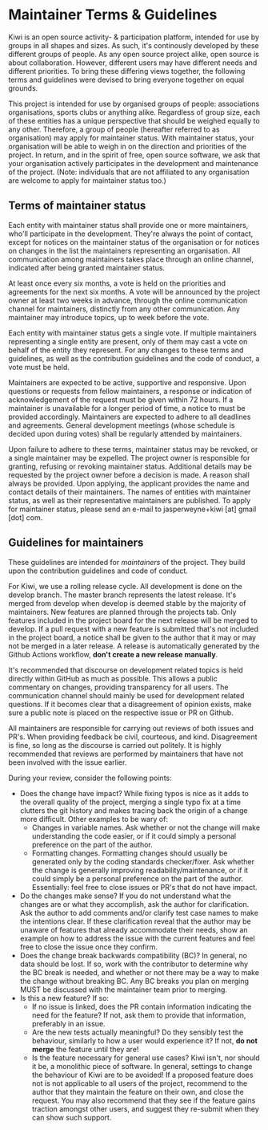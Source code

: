 # Maintainer Terms & Guidelines

Kiwi is an open source activity- & participation platform, intended for use by
groups in all shapes and sizes. As such, it's continously developed by these 
different groups of people. As any open source project alike, open source is
about collaboration. However, different users may have different needs and
different priorities. To bring these differing views together, the following
terms and guidelines were devised to bring everyone together on equal grounds.

This project is intended for use by organised groups of people: associations
organisations, sports clubs or anything alike. Regardless of group size, each
of these entities has a unique perspective that should be weighed equally to 
any other. Therefore, a group of people (hereafter referred to as organisation) 
may apply for maintainer status. With maintainer status, your organisation will
be able to weigh in on the direction and priorities of the project. In return, 
and in the spirit of free, open source software, we ask that your organisation 
actively participates in the development and maintenance of the project. (Note: 
individuals that are not affiliated to any organisation are welcome to apply 
for maintainer status too.)

## Terms of maintainer status
Each entity with maintainer status shall provide one or more maintainers, who'll
participate in the development. They're always the point of contact, except for
notices on the maintainer status of the organisation or for notices on changes
in the list the maintainers representing an organisation. All communication
among maintainers takes place through an online channel, indicated after being
granted maintainer status.

At least once every six months, a vote is held on the priorities and agreements
for the next six months. A vote will be announced by the project owner at least
two weeks in advance, through the online communication channel for maintainers,
distinctly from any other communication. Any maintainer may introduce topics, up
to week before the vote.

Each entity with maintainer status gets a single vote. If multiple maintainers
representing a single entity are present, only of them may cast a vote on behalf
of the entity they represent. For any changes to these terms and guidelines, as
well as the contribution guidelines and the code of conduct, a vote must be held.

Maintainers are expected to be active, supportive and responsive. Upon questions
or requests from fellow maintainers, a response or indication of acknowledgement
of the request must be given within 72 hours. If a maintainer is unavailable for
a longer period of time, a notice to must be provided accordingly. Maintainers
are expected to adhere to all deadlines and agreements. General development
meetings (whose schedule is decided upon during votes) shall be regularly
attended by maintainers.

Upon failure to adhere to these terms, maintainer status may be revoked, or a
single maintainer may be expelled. The project owner is responsible for granting,
refusing or revoking maintainer status. Additional details may be requested by
the project owner before a decision is made. A reason shall always be provided.
Upon applying, the applicant provides the name and contact details of their
maintainers. The names of entities with maintainer status, as well as their
representative maintainers are published. To apply for maintainer status, please
send an e-mail to jasperweyne+kiwi \[at\] gmail \[dot\] com.

## Guidelines for maintainers
These guidelines are intended for _maintainers_ of the project. They build upon
the contribution guidelines and code of conduct.

For Kiwi, we use a rolling release cycle. All development is done on the develop
branch. The master branch represents the latest release. It's merged from
develop when develop is deemed stable by the majority of maintainers. New
features are planned through the projects tab. Only features included in the
project board for the next release will be merged to develop. If a pull request
with a new feature is submitted that's not included in the project board, a
notice shall be given to the author that it may or may not be merged in a later
release. A release is automatically generated by the Github Actions workflow,
**don't create a new release manually**.

It's recommended that discourse on development related topics is held directly
within GitHub as much as possible. This allows a public commentary on changes,
providing transparency for all users. The communication channel should mainly be
used for development related questions. If it becomes clear that a disagreement
of opinion exists, make sure a public note is placed on the respective issue or
PR on Github.

All maintainers are responsible for carrying out reviews of both issues and PR's.
When providing feedback be civil, courteous, and kind. Disagreement is fine, so
long as the discourse is carried out politely. It is highly recommended that
reviews are performed by maintainers that have not been involved with the issue
earlier.

During your review, consider the following points:

* Does the change have impact? While fixing typos is nice as it adds to the
  overall quality of the project, merging a single typo fix at a time clutters
  the git history and makes tracing back the origin of a change more difficult.
  Other examples to be wary of:
    * Changes in variable names. Ask whether or not the change will make
      understanding the code easier, or if it could simply a personal preference
      on the part of the author.
    * Formatting changes. Formatting changes should usually be generated only by
      the coding standards checker/fixer. Ask whether the change is generally
      improving readability/maintenance, or if it could simply be a personal
      preference on the part of the author.
  Essentially: feel free to close issues or PR's that do not have impact.
* Do the changes make sense? If you do not understand what the changes are or
  what they accomplish, ask the author for clarification. Ask the author to add
  comments and/or clarify test case names to make the intentions clear. If these
  clarification reveal that the author may be unaware of features that already
  accommodate their needs, show an example on how to address the issue with the
  current features and feel free to close the issue once they confirm.
* Does the change break backwards compatibility (BC)? In general, no data should
  be lost. If so, work with the contributor to determine why the BC break is
  needed, and whether or not there may be a way to make the change without
  breaking BC. Any BC breaks you plan on merging MUST be discussed with the
  maintainer team prior to merging.
* Is this a new feature? If so:
    * If no issue is linked, does the PR contain information indicating the need
      for the feature? If not, ask them to provide that information, preferably
      in an issue.
    * Are the new tests actually meaningful? Do they sensibly test the behaviour,
      similarly to how a user would experience it? If not, **do not merge** the
      feature until they are!
    * Is the feature necessary for general use cases? Kiwi isn't, nor should it
      be, a monolithic piece of software. In general, settings to change the
      behaviour of Kiwi are to be avoided! If a proposed feature does not is not
      applicable to all users of the project, recommend to the author that they
      maintain the feature on their own, and close the request. You may also
      recommend that they see if the feature gains traction amongst other users,
      and suggest they re-submit when they can show such support.

